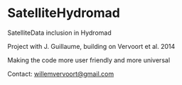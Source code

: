 # SatelliteHydromad
SatelliteData inclusion in Hydromad

Project with J. Guillaume, building on Vervoort et al. 2014

Making the code more user friendly and more universal

Contact: willemvervoort@gmail.com

